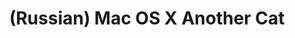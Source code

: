 ---
layout: default
category: mega
lang: en
title: (Russian) Mac OS X Another Cat
slug: mac-os-x-leopard
tags: apple design emo fan friends gui information 
postid: 118
translated: no
---